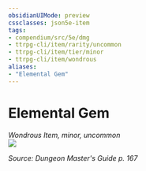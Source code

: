 ```yaml
---
obsidianUIMode: preview
cssclasses: json5e-item
tags:
- compendium/src/5e/dmg
- ttrpg-cli/item/rarity/uncommon
- ttrpg-cli/item/tier/minor
- ttrpg-cli/item/wondrous
aliases: 
- "Elemental Gem"
---
```

# Elemental Gem
*Wondrous Item, minor, uncommon*  
![](/3-Mechanics/CLI/items/img/elemental-gem.webp#right)  


*Source: Dungeon Master's Guide p. 167*